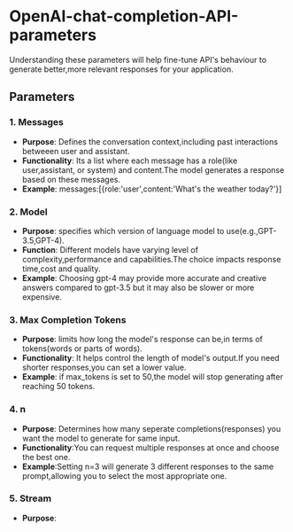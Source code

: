 # OpenAI-chat-completion-API-parameters
Understanding these parameters will help fine-tune API's behaviour to generate better,more relevant responses for your application.

## Parameters
### 1. **Messages**
- **Purpose**: Defines the conversation context,including past interactions betweeen user and assistant.
- **Functionality**: Its a list where each message has a role(like user,assistant, or system) and content.The model generates a response based on these messages.
- **Example**:
       messages:[{role:'user',content:'What's the weather today?'}]
### 2. **Model**
- **Purpose**: specifies which version of language model to use(e.g.,GPT-3.5,GPT-4).
- **Function**: Different models have varying  level of complexity,performance and capabilities.The choice impacts response time,cost and quality.
- **Example**: Choosing gpt-4 may provide more accurate and creative answers compared to gpt-3.5 but it may also be slower or more expensive.
### 3. **Max Completion Tokens**
- **Purpose**: limits how long the model's response can be,in terms of tokens(words or parts of words).
- **Functionality**: It helps control the length of model's output.If you need shorter responses,you can set a lower value.
- **Example**: if max_tokens is set to 50,the model will stop generating after reaching 50 tokens.
### 4. **n**
- **Purpose**: Determines how many  seperate completions(responses) you want the model to generate for same input.
- **Functionality**:You can request multiple responses at once and choose the best one.
- **Example**:Setting n=3 will generate 3 different responses to the same prompt,allowing you to select the most appropriate one.
### 5. **Stream**
- **Purpose**: 
